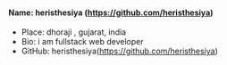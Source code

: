 #### Name: heristhesiya (https://github.com/heristhesiya)
- Place: dhoraji , gujarat, india
- Bio: i am fullstack web developer
- GitHub: heristhesiya(https://github.com/heristhesiya)
